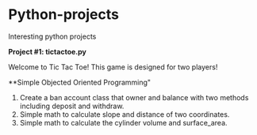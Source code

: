 # Python-projects
Interesting python projects


**Project #1: tictactoe.py**

Welcome to Tic Tac Toe! 
This game is designed for two players!



**Simple Objected Oriented Programming"
1. Create a ban account class that owner and balance with two methods including deposit and withdraw. 
2. Simple math to calculate slope and distance of two coordinates. 
3. Simple math to calculate the cylinder volume and surface_area. 
